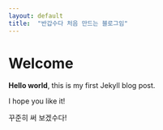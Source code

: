 ```yaml
---
layout: default
title:  "반갑수다 처음 만드는 블로그임"
---
```


# Welcome

**Hello world**, this is my first Jekyll blog post.

I hope you like it!

꾸준히 써 보겠수다!


